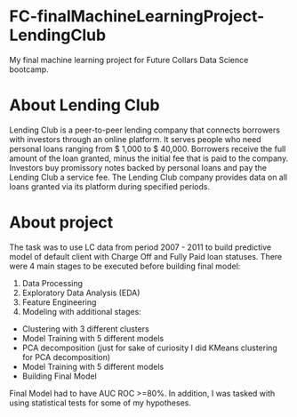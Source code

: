 # FC-finalMachineLearningProject-LendingClub
My final machine learning project for Future Collars Data Science bootcamp.

# About Lending Club
Lending Club is a peer-to-peer lending company that connects borrowers with investors through an online platform. It serves people who need personal loans ranging from $ 1,000 to $ 40,000. Borrowers receive the full amount of the loan granted, minus the initial fee that is paid to the company. Investors buy promissory notes backed by personal loans and pay the Lending Club a service fee. The Lending Club company provides data on all loans granted via its platform during specified periods. 

# About project
The task was to use LC data from period 2007 - 2011 to build predictive model of default client with Charge Off and Fully Paid loan statuses. There were 4 main stages to be executed before building final model:
1. Data Processing
2. Exploratory Data Analysis (EDA)
3. Feature Engineering
4. Modeling with additional stages:
  - Clustering with 3 different clusters
  - Model Training with 5 different models
  - PCA decomposition (just for sake of curiosity I did KMeans clustering for PCA decomposition)
  - Model Training with 5 different models
  - Building Final Model

Final Model had to have AUC ROC >=80%. 
In addition, I was tasked with using statistical tests for some of my hypotheses.


